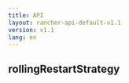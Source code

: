 ```yaml
---
title: API
layout: rancher-api-default-v1.1
version: v1.1
lang: en
---
```


## rollingRestartStrategy





